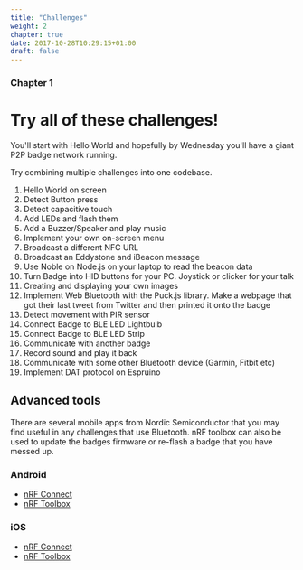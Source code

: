 ```yaml
---
title: "Challenges"
weight: 2
chapter: true
date: 2017-10-28T10:29:15+01:00
draft: false
---
```

### Chapter 1

# Try all of these challenges!
You'll start with Hello World and hopefully by Wednesday you'll have a giant P2P badge network running.

Try combining multiple challenges into one codebase.

1. Hello World on screen
2. Detect Button press
3. Detect capacitive touch
4. Add LEDs and flash them
5. Add a Buzzer/Speaker and play music
6. Implement your own on-screen menu
7. Broadcast a different NFC URL
8. Broadcast an Eddystone and iBeacon message
9. Use Noble on Node.js on your laptop to read the beacon data  
10. Turn Badge into HID buttons for your PC. Joystick or clicker for your talk
11. Creating and displaying your own images
12. Implement Web Bluetooth with the Puck.js library. Make a webpage that got their last tweet from Twitter and then printed it onto the badge
13. Detect movement with PIR sensor
14. Connect Badge to BLE LED Lightbulb
15. Connect Badge to BLE LED Strip
16. Communicate with another badge
17. Record sound and play it back
18. Communicate with some other Bluetooth device (Garmin, Fitbit etc)
19. Implement DAT protocol on Espruino


## Advanced tools
There are several mobile apps from Nordic Semiconductor that you may find useful in any challenges that use Bluetooth. nRF toolbox can also be used to update the badges firmware or re-flash a badge that you have messed up.

### Android
* [nRF Connect](https://play.google.com/store/apps/details?id=no.nordicsemi.android.mcp&hl=en)
* [nRF Toolbox](https://play.google.com/store/apps/details?id=no.nordicsemi.android.nrftoolbox&hl=en)

### iOS
* [nRF Connect](https://itunes.apple.com/us/app/nrf-connect/id1054362403?mt=8)
* [nRF Toolbox](https://itunes.apple.com/us/app/nrf-toolbox/id820906058?mt=8)
